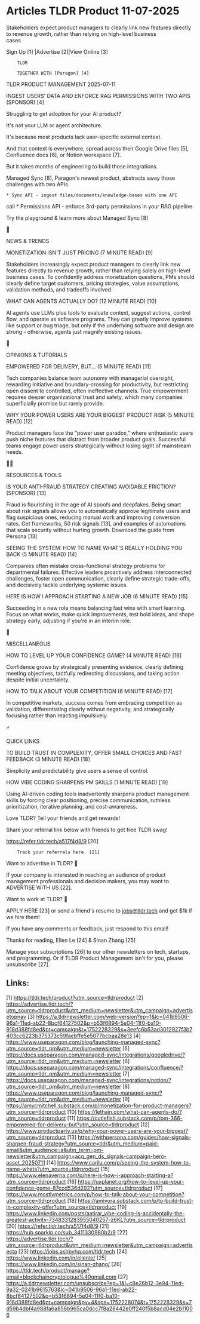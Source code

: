 # Articles TLDR Product 11-07-2025

Stakeholders expect product managers to clearly link new features
directly to revenue growth, rather than relying on high-level business
cases ‌ ‌ ‌ ‌ ‌ ‌ ‌ ‌ ‌ ‌ ‌ ‌ ‌ ‌ ‌ ‌ ‌ ‌ ‌ ‌ ‌ ‌ ‌ ‌ ‌ ‌  ‌ ‌ ‌ ‌ ‌ ‌ ‌ ‌ ‌ ‌ ‌ ‌ ‌ ‌ ‌ ‌ ‌ ‌ ‌ ‌ ‌ ‌ ‌ ‌ ‌ ‌ 


 Sign Up [1] |Advertise [2]|View Online [3] 

		TLDR

		TOGETHER WITH [Paragon] [4]

TLDR PRODUCT MANAGEMENT 2025-07-11

 INGEST USERS' DATA AND ENFORCE RAG PERMISSIONS WITH TWO APIS
(SPONSOR) [4] 

 Struggling to get adoption for your AI product?

It's not your LLM or agent architecture.

It's because most products lack user-specific external context.

And that context is everywhere, spread across their Google Drive files
[5], Confluence docs [6], or Notion workspace [7].

But it takes months of engineering to build those integrations.

Managed Sync [8], Paragon's newest product, abstracts away those
challenges with two APIs.

 	* Sync API - ingest files/documents/knowledge-bases with one API
call
 	* Permissions API - enforce 3rd-party permissions in your RAG
pipeline

Try the playground & learn more about Managed Sync [8]

📱 

NEWS & TRENDS

 MONETIZATION ISN'T JUST PRICING (7 MINUTE READ) [9] 

 Stakeholders increasingly expect product managers to clearly link new
features directly to revenue growth, rather than relying solely on
high-level business cases. To confidently address monetization
questions, PMs should clearly define target customers, pricing
strategies, value assumptions, validation methods, and tradeoffs
involved. 

 WHAT CAN AGENTS ACTUALLY DO? (12 MINUTE READ) [10] 

 AI agents use LLMs plus tools to evaluate context, suggest actions,
control flow, and operate as software programs. They can greatly
improve systems like support or bug triage, but only if the underlying
software and design are strong - otherwise, agents just magnify
existing issues. 

🚀 

OPINIONS & TUTORIALS

 EMPOWERED FOR DELIVERY, BUT… (5 MINUTE READ) [11] 

 Tech companies balance team autonomy with managerial oversight,
rewarding initiative and boundary-crossing for productivity, but
restricting open dissent to controlled, often ineffective channels.
True empowerment requires deeper organizational trust and safety,
which many companies superficially promise but rarely provide. 

 WHY YOUR POWER USERS ARE YOUR BIGGEST PRODUCT RISK (5 MINUTE READ)
[12] 

 Product managers face the "power user paradox," where enthusiastic
users push niche features that distract from broader product goals.
Successful teams engage power users strategically without losing sight
of mainstream needs. 

🧑‍💻 

RESOURCES & TOOLS

 IS YOUR ANTI-FRAUD STRATEGY CREATING AVOIDABLE FRICTION? (SPONSOR)
[13] 

 Fraud is flourishing in the age of AI spoofs and deepfakes. Being
smart about risk signals allows you to automatically approve
legitimate users and flag suspicious ones, reducing manual work and
improving conversion rates. Get frameworks, 50 risk signals [13], and
examples of automations that scale security without hurting growth.
Download the guide from Persona [13] 

 SEEING THE SYSTEM: HOW TO NAME WHAT'S REALLY HOLDING YOU BACK (5
MINUTE READ) [14] 

 Companies often mistake cross-functional strategy problems for
departmental failures. Effective leaders proactively address
interconnected challenges, foster open communication, clearly define
strategic trade-offs, and decisively tackle underlying systemic
issues. 

 HERE IS HOW I APPROACH STARTING A NEW JOB (6 MINUTE READ) [15] 

 Succeeding in a new role means balancing fast wins with smart
learning. Focus on what works, make quick improvements, test bold
ideas, and shape strategy early, adjusting if you're in an interim
role. 

🎁 

MISCELLANEOUS

 HOW TO LEVEL UP YOUR CONFIDENCE GAME? (4 MINUTE READ) [16] 

 Confidence grows by strategically presenting evidence, clearly
defining meeting objectives, tactfully redirecting discussions, and
taking action despite initial uncertainty. 

 HOW TO TALK ABOUT YOUR COMPETITION (6 MINUTE READ) [17] 

 In competitive markets, success comes from embracing competition as
validation, differentiating clearly without negativity, and
strategically focusing rather than reacting impulsively. 

⚡ 

QUICK LINKS

 TO BUILD TRUST IN COMPLEXITY, OFFER SMALL CHOICES AND FAST FEEDBACK
(3 MINUTE READ) [18] 

 Simplicity and predictability give users a sense of control. 

 HOW VIBE CODING SHARPENS PM SKILLS (1 MINUTE READ) [19] 

 Using AI-driven coding tools inadvertently sharpens product
management skills by forcing clear positioning, precise communication,
ruthless prioritization, iterative planning, and cost-awareness. 

Love TLDR? Tell your friends and get rewards!

 Share your referral link below with friends to get free TLDR swag! 

 https://refer.tldr.tech/a517f4d8/9 [20] 

		Track your referrals here. [21]

Want to advertise in TLDR? 📰

 If your company is interested in reaching an audience of product
management professionals and decision makers, you may want to
ADVERTISE WITH US [22]. 

Want to work at TLDR? 💼

 APPLY HERE [23] or send a friend's resume to jobs@tldr.tech and get
$1k if we hire them! 

 If you have any comments or feedback, just respond to this email! 

Thanks for reading, 
Ellen Le [24] & Sinan Zhang [25] 

 Manage your subscriptions [26] to our other newsletters on tech,
startups, and programming. Or if TLDR Product Management isn't for
you, please unsubscribe [27]. 

 

Links:
------
[1] https://tldr.tech/product?utm_source=tldrproduct
[2] https://advertise.tldr.tech/?utm_source=tldrproduct&utm_medium=newsletter&utm_campaign=advertisetopnav
[3] https://a.tldrnewsletter.com/web-version?ep=1&lc=041b9506-96a1-11ed-ab22-8bcf64127502&p=b53f6894-5e04-11f0-ba10-918d388fd8ed&pt=campaign&t=1752228329&s=3eefc6b53ad3012927f3b7403cc6223b375373c59faebffe5e5077bcbaa28e13
[4] https://www.useparagon.com/blog/launching-managed-sync?utm_source=tldr_pm&utm_medium=newsletter
[5] https://docs.useparagon.com/managed-sync/integrations/googledrive/?utm_source=tldr_pm&utm_medium=newsletter
[6] https://docs.useparagon.com/managed-sync/integrations/confluence/?utm_source=tldr_pm&utm_medium=newsletter
[7] https://docs.useparagon.com/managed-sync/integrations/notion/?utm_source=tldr_pm&utm_medium=newsletter
[8] https://www.useparagon.com/blog/launching-managed-sync/?utm_source=tldr_pm&utm_medium=newsletter
[9] https://amycmitchell.substack.com/p/monetization-for-product-managers?utm_source=tldrproduct
[10] https://lethain.com/what-can-agents-do/?utm_source=tldrproduct
[11] https://cutlefish.substack.com/p/tbm-366-empowered-for-delivery-but?utm_source=tldrproduct
[12] https://www.productparty.us/p/why-your-power-users-are-your-biggest?utm_source=tldrproduct
[13] https://withpersona.com/guides/how-signals-sharpen-fraud-strategy?utm_source=tldr&utm_medium=paid-email&utm_audience=a&utm_term=pm-newsletter&utm_campaign=acq_gen_ds_signals-campaign-hero-asset_20250711
[14] https://www.carilu.com/p/seeing-the-system-how-to-name-whats?utm_source=tldrproduct
[15] https://www.elenaverna.com/p/here-is-how-i-approach-starting-a?utm_source=tldrproduct
[16] https://uxplanet.org/how-to-level-up-your-confidence-game-87ccd536d292?utm_source=tldrproduct
[17] https://www.mostlymetrics.com/p/how-to-talk-about-your-competition?utm_source=tldrproduct
[18] https://amivora.substack.com/p/to-build-trust-in-complexity-offer?utm_source=tldrproduct
[19] https://www.linkedin.com/posts/aatirar_vibe-coding-is-accidentally-the-greatest-activity-7348331283955040257-z6KL?utm_source=tldrproduct
[20] https://refer.tldr.tech/a517f4d8/9
[21] https://hub.sparklp.co/sub_3411330980b2/9
[22] https://advertise.tldr.tech/?utm_source=tldrproduct&utm_medium=newsletter&utm_campaign=advertisecta
[23] https://jobs.ashbyhq.com/tldr.tech
[24] https://www.linkedin.com/in/ellenle/
[25] https://www.linkedin.com/in/sinan-zhang/
[26] https://tldr.tech/product/manage?email=blockchaincryptologue%40gmail.com
[27] https://a.tldrnewsletter.com/unsubscribe?ep=1&l=c8e26b12-3e94-11ed-9a32-0241b9615763&lc=041b9506-96a1-11ed-ab22-8bcf64127502&p=b53f6894-5e04-11f0-ba10-918d388fd8ed&pt=campaign&pv=4&spa=1752228074&t=1752228329&s=7d59b4dbf4a988fa6a856b965ca0dcc7f8a28442e0ff240f5b8acd04e2b11006